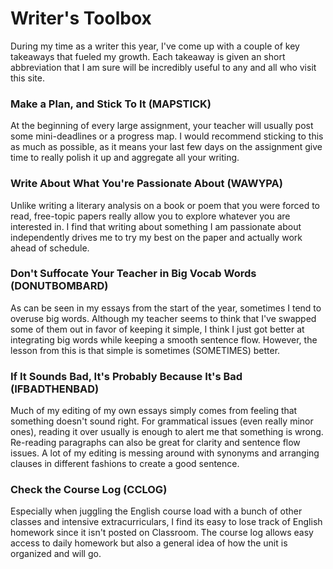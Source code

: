 # Writer's Toolbox

During my time as a writer this year, I've come up with a couple of key takeaways that fueled my growth. Each takeaway is given an short abbreviation that I am sure will be incredibly useful to any and all who visit this site.

### Make a Plan, and Stick To It (MAPSTICK)

At the beginning of every large assignment, your teacher will usually post some mini-deadlines or a progress map. I would recommend sticking to this as much as possible, as it means your last few days on the assignment give time to really polish it up and aggregate all your writing.

### Write About What You're Passionate About (WAWYPA)

Unlike writing a literary analysis on a book or poem that you were forced to read, free-topic papers really allow you to explore whatever you are interested in. I find that writing about something I am passionate about independently drives me to try my best on the paper and actually work ahead of schedule.

### Don't Suffocate Your Teacher in Big Vocab Words (DONUTBOMBARD)

As can be seen in my essays from the start of the year, sometimes I tend to overuse big words. Although my teacher seems to think that I've swapped some of them out in favor of keeping it simple, I think I just got better at integrating big words while keeping a smooth sentence flow. However, the lesson from this is that simple is sometimes (SOMETIMES) better. 

### If It Sounds Bad, It's Probably Because It's Bad (IFBADTHENBAD)

Much of my editing of my own essays simply comes from feeling that something doesn't sound right. For grammatical issues (even really minor ones), reading it over usually is enough to alert me that something is wrong. Re-reading paragraphs can also be great for clarity and sentence flow issues. A lot of my editing is messing around with synonyms and arranging clauses in different fashions to create a good sentence.

### Check the Course Log (CCLOG)

Especially when juggling the English course load with a bunch of other classes and intensive extracurriculars, I find its easy to lose track of English homework since it isn't posted on Classroom. The course log allows easy access to daily homework but also a general idea of how the unit is organized and will go.
